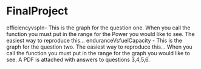 # FinalProject
efficiencyvspIn- This is the graph for the question one. When you call the function you must put in the range for the Power you would like to see. The easiest way to reproduce this...
enduranceVsfuelCapacity - This is the graph for the question two. The easiest way to reproduce this...
When you call the function you must put in the range for the graph you would like to see. 
A PDF is attached with answers to questions 3,4,5,6. 
